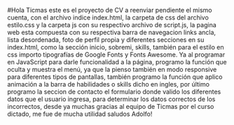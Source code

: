 #Hola Ticmas
este es el proyecto de CV a reenviar pendiente el mismo cuenta, con el archivo indice index.html, la carpeta de css del archivo estilo.css y la carpeta js con su respectivo archivo de script.js, la pagina web esta compuesta con su respectiva barra de navegacion links ancla, lista desordenada, foto de perfil propia y diferentes secciones en su index.html, como la sección inicio, sobremi, skills,  también para el estilo en css importo tipografías de Google Fonts y Fonts Awesome.
Ya al programar en JavaScript para darle funcionalidad a la página, programo la función que oculta y muestra el menú, ya que la pienso también en modo responsive para diferentes tipos de pantallas, también programo la función que aplico animación a la barra de habilidades o skills dicho en ingles, por último programo la seccion de contacto el formulario donde valido los diferentes datos que el usuario ingresa, para determinar los datos correctos de los incorrectos, desde ya muchas gracias al equipo de Ticmas por el curso dictado, me fue de mucha utilidad saludos Adolfo!
